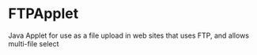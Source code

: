 FTPApplet
=========

Java Applet for use as a file upload in web sites that uses FTP, and allows multi-file select